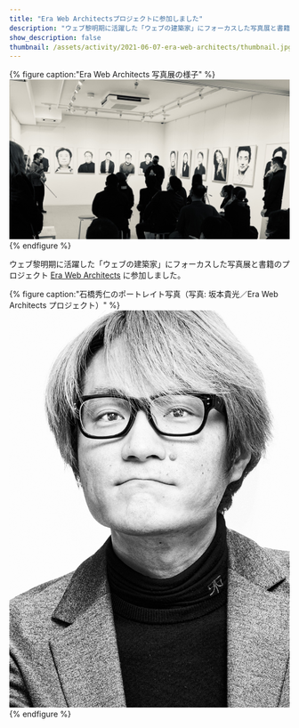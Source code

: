 ```yaml
---
title: "Era Web Architectsプロジェクトに参加しました"
description: "ウェブ黎明期に活躍した「ウェブの建築家」にフォーカスした写真展と書籍のプロジェクト Era Web Architects に参加しました。"
show_description: false
thumbnail: /assets/activity/2021-06-07-era-web-architects/thumbnail.jpg
---
```


{% figure caption:"Era Web Architects 写真展の様子" %}
![展示風景](/assets/activity/2021-06-07-era-web-architects/exhibition.jpg)
{% endfigure %}

ウェブ黎明期に活躍した「ウェブの建築家」にフォーカスした写真展と書籍のプロジェクト [Era Web Architects](https://erawebarchitects.com/) に参加しました。


{% figure caption:"石橋秀仁のポートレイト写真（写真: 坂本貴光／Era Web Architects プロジェクト）" %}
![石橋秀仁のポートレイト](/assets/activity/2021-06-07-era-web-architects/portrait.jpg)
{% endfigure %}
